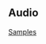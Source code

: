 ## Audio
[Samples](https://github.com/reyxangel/performance-Estuary/blob/main/Audio/samples.json(samples.json))
